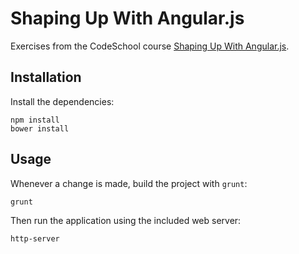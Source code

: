 # Shaping Up With Angular.js

Exercises from the CodeSchool course [Shaping Up With Angular.js](https://www.codeschool.com/courses/shaping-up-with-angular-js).

## Installation

Install the dependencies:

```shell
npm install
bower install
```

## Usage

Whenever a change is made, build the project with `grunt`:

```shell
grunt
```

Then run the application using the included web server:

```shell
http-server
```
